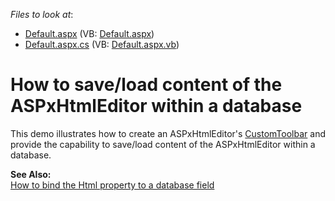 <!-- default file list -->
*Files to look at*:

* [Default.aspx](./CS/WebSite/Default.aspx) (VB: [Default.aspx](./VB/WebSite/Default.aspx))
* [Default.aspx.cs](./CS/WebSite/Default.aspx.cs) (VB: [Default.aspx.vb](./VB/WebSite/Default.aspx.vb))
<!-- default file list end -->
# How to save/load content of the ASPxHtmlEditor within a database


<p>This demo illustrates how to create an ASPxHtmlEditor's <a href="http://documentation.devexpress.com/#AspNet/DevExpressWebASPxHtmlEditorCustomToolbarMembersTopicAll">CustomToolbar</a> and provide the capability to save/load content of the ASPxHtmlEditor within a database.</p><p><strong>See Also:</strong><br />
<a href="https://www.devexpress.com/Support/Center/p/E377">How to bind the Html property to a database field</a></p>

<br/>


